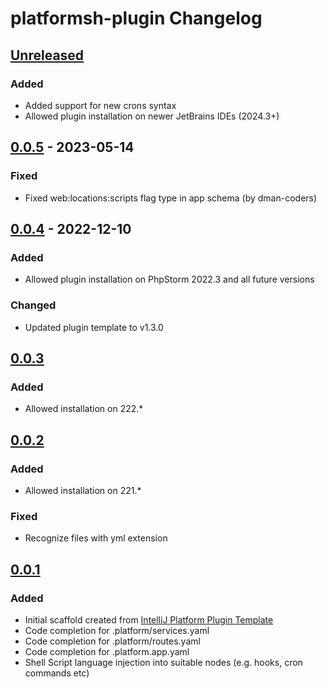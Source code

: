 <!-- Keep a Changelog guide -> https://keepachangelog.com -->

# platformsh-plugin Changelog

## [Unreleased]

### Added
- Added support for new crons syntax
- Allowed plugin installation on newer JetBrains IDEs (2024.3+)

## [0.0.5] - 2023-05-14

### Fixed
- Fixed web:locations:scripts flag type in app schema (by dman-coders)

## [0.0.4] - 2022-12-10

### Added
- Allowed plugin installation on PhpStorm 2022.3 and all future versions

### Changed
- Updated plugin template to v1.3.0

## [0.0.3]

### Added
- Allowed installation on 222.*

## [0.0.2]

### Added
- Allowed installation on 221.*

### Fixed
- Recognize files with yml extension

## [0.0.1]

### Added
- Initial scaffold created from [IntelliJ Platform Plugin Template](https://github.com/JetBrains/intellij-platform-plugin-template)
- Code completion for .platform/services.yaml
- Code completion for .platform/routes.yaml
- Code completion for .platform.app.yaml
- Shell Script language injection into suitable nodes (e.g. hooks, cron commands etc)

[Unreleased]: https://github.com/adamwojs/platformsh-plugin.git/compare/v0.0.5...HEAD
[0.0.5]: https://github.com/adamwojs/platformsh-plugin.git/compare/v0.0.4...v0.0.5
[0.0.4]: https://github.com/adamwojs/platformsh-plugin.git/compare/v0.0.3...v0.0.4
[0.0.3]: https://github.com/adamwojs/platformsh-plugin.git/compare/v0.0.2...v0.0.3
[0.0.2]: https://github.com/adamwojs/platformsh-plugin.git/compare/v0.0.1...v0.0.2
[0.0.1]: https://github.com/adamwojs/platformsh-plugin.git/commits/v0.0.1
